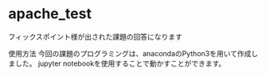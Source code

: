 # apache_test
フィックスポイント様が出された課題の回答になります

使用方法
今回の課題のプログラミングは、anacondaのPython3を用いて作成しました。
jupyter notebookを使用することで動かすことができます。

